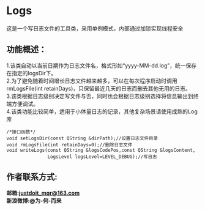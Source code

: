 # Logs
这是一个写日志文件的工具类，采用单例模式，内部通过加锁实现线程安全
## 功能概述：
1.该类自动以当前日期作为日志文件名，格式形如“yyyy-MM-dd.log”，统一保存在指定的logsDir下。  
2.为了避免随着时间增长日志文件越来越多，可以在每次程序启动时调用rmLogsFile(int retainDays)，只保留最近几天的日志而删去其他无用的日志。  
3.该类根据日志级别决定写文件与否，同时也会根据日志级别选择将信息输出到终端方便调试。  
4.该类功能比较简单，适用于小体量日志的记录，其他复杂场景请使用成熟的Log库  
```
/*接口函数*/
void setLogsDir(const QString &dirPath);//设置日志文件目录
void rmLogsFile(int retainDays=0);//删除日志文件
void writeLogs(const QString &logsCodePos,const QString &logsContent,
               LogsLevel logsLevel=LEVEL_DEBUG);//写日志
```
## 作者联系方式:
**邮箱:justdoit_mqr@163.com**  
**新浪微博:@为-何-而来**  

